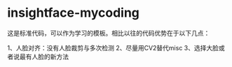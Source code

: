 # insightface-mycoding
这是标准代码，可以作为学习的模板。相比以往的代码优势在于以下几点：

1、人脸对齐：没有人脸裁剪与多次检测
2、尽量用CV2替代misc
3、选择大脸或者说最有人脸的新方法
